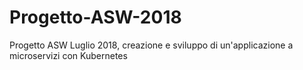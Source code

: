 # Progetto-ASW-2018
Progetto ASW Luglio 2018, creazione e sviluppo di un'applicazione a microservizi con Kubernetes
